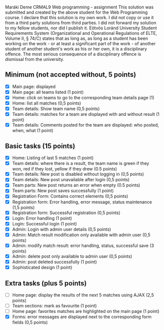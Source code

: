Maráki Deme
CRMAL9 
Web programming - assignment
This solution was submitted and created by the above student for the Web Programming course.
I declare that this solution is my own work. I did not copy or use it from a third party 
solutions from third parties. I did not forward my solution to my fellow students, nor did I publish it. 
Eötvös Loránd University Student Requirements System 
(Organizational and Operational Regulations of ELTE, Volume II, § 74/C) states that as long as, 
as long as a student has been working on the work - or at least a significant part of the work - of another student 
of another student's work as his or her own, it is a disciplinary offence. 
The most serious consequence of a disciplinary offence is dismissal from the university.

## Minimum (not accepted without, 5 points)

- [x] Main page: displayed
- [x] Main page: all teams listed (1 point)
- [x] Home: click on teams to go to the corresponding team details page (1)
- [x] Home: list all matches (0,5 points)
- [x] Team details: Show team name (0,5 points)
- [x] Team details: matches for a team are displayed with and without result (1 point)
- [x] Team details: Comments posted for the team are displayed: who posted, when, what (1 point)

## Basic tasks (15 points)

- [x] Home: Listing of last 5 matches (1 point)
- [x] Team details: where there is a result, the team name is green if they won, red if they lost, yellow if they drew (0.5 points)
- [x] Team details: New post is disabled without logging in (0,5 points)
- [x] Team details: New post unavailable after login (0,5 points)
- [x] Team parts: New post returns an error when empty (0.5 points)
- [x] Team parts: New post saves successfully (1 point)
- [x] Registration Form: Contains correct elements (0,5 points)
- [x] Registration form: Error handling, error message, status maintenance (1,5 points)
- [x] Registration form: Successful registration (0,5 points)
- [x] Login: Error handling (1 point)
- [x] Login: Successful login (1 point)
- [x] Admin: Login with admin user details (0,5 points)
- [x] Admin: Match result modification only available with admin user (0,5 points)
- [x] Admin: modify match result: error handling, status, successful save (3 points)
- [x] Admin: delete post only available to admin user (0,5 points)
- [x] Admin: post deleted successfully (1 point)
- [x] Sophisticated design (1 point)

## Extra tasks (plus 5 points)

- [ ] Home page: display the results of the next 5 matches using AJAX (2,5 points)
- [ ] Team sections: mark as favourite (1 point)
- [ ] Home page: favorites matches are highlighted on the main page (1 point)
- [x] Forms: error messages are displayed next to the corresponding form fields (0,5 points)
